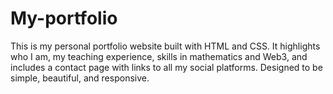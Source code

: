 # My-portfolio
This is my personal portfolio website built with HTML and CSS. It highlights who I am, my teaching experience, skills in mathematics and Web3, and includes a contact page with links to all my social platforms. Designed to be simple, beautiful, and responsive.
